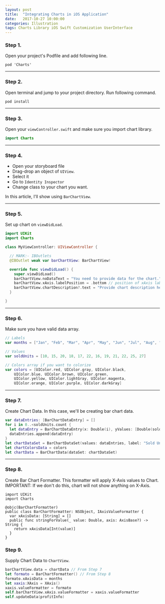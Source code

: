 ```yaml
---
layout: post
title:  "Integrating Charts in iOS Application"
date:   2017-10-27 10:00:00
categories: Illustration
tags: Charts Library iOS Swift Customization UserInterface
---
```


### Step 1.

Open your project's Podfile and add following line.

```
pod 'Charts'
```

----

### Step 2.

Open terminal and jump to your project directory.
Run following command.

```
pod install
```

----

### Step 3. 

Open your `viewController.swift` and make sure you import chart library.

```swift
import Charts
```

----

### Step 4.

* Open your storyboard file
* Drag-drop an object of `UIView`.
* Select it
* Go to `Identity Inspector`
* Change class to your chart you want. 

In this article, I'll show using `BarChartView`.

---

### Step 5.

Set up chart on `viewDidLoad`.

```swift
import UIKit
import Charts

class MyViewController: UIViewController {

  // MARK:- IBOutlets
  @IBOutlet weak var barChartView: BarChartView!

  override func viewDidLoad() {
    super.viewDidLoad()
    barChartView.noDataText = "You need to provide data for the chart."
    barChartView.xAxis.labelPosition = .bottom // position of xAxis labels
    barChartView.chartDescription?.text = "Provide chart description here."
  }

}
```

---

### Step 6. 

Make sure you have valid data array.

```swift
// Labels
var months = ["Jan", "Feb", "Mar", "Apr", "May", "Jun", "Jul", "Aug", "Sep", "Oct", "Nov", "Dec"]

// Values
var soldUnits = [10, 15, 20, 18, 17, 22, 16, 19, 21, 22, 25, 27]

// Colors array if you want to colorize 
var colors = [UIColor.red, UIColor.gray, UIColor.black,
	UIColor.blue, UIColor.brown, UIColor.green,
	UIColor.yellow, UIColor.lightGray, UIColor.magenta,
	UIColor.orange, UIColor.purple, UIColor.darkGray]
```

---

### Step 7. 

Create Chart Data. In this case, we'll be creating bar chart data.

```swift
var dataEntries: [BarChartDataEntry] = []
for i in 0..<soldUnits.count {
  let dataEntry = BarChartDataEntry(x: Double(i), yValues: [Double(soldUnits[i])])
  dataEntries.append(dataEntry)
}
let chartDataSet = BarChartDataSet(values: dataEntries, label: "Sold Units")
let chartColorsData = colors
let chartData = BarChartData(dataSet: chartDataSet)
```

---

### Step 8. 

Create Bar Chart Formatter. This formatter will apply X-Axis values to Chart.
IMPORTANT: If we don't do this, chart will not show anything on X-Axis.

```
import UIKit
import Charts

@objc(BarChartFormatter)
public class BarChartFormatter: NSObject, IAxisValueFormatter {
  var xAxisData: [String] = []
  public func stringForValue(_ value: Double, axis: AxisBase?) -> String {
    return xAxisData[Int(value)]
  }
}
```

### Step 9.

Supply Chart Data to `ChartView`.

```swift
barChartView.data = chartData // From Step 7
let formato = BarChartFormatter() // From Step 8
formato.xAxisData = months 
let xaxis:XAxis = XAxis()
xaxis.valueFormatter = formato
self.barChartView.xAxis.valueFormatter = xaxis.valueFormatter
self.updateData(profitInfo)
```
